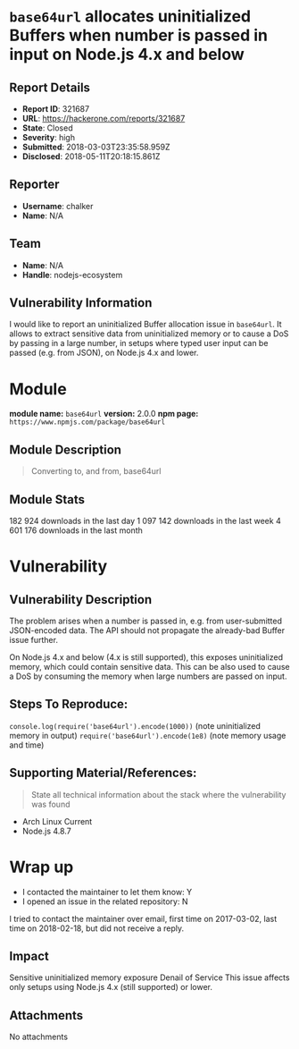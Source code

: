 # `base64url` allocates uninitialized Buffers when number is passed in input on Node.js 4.x and below

## Report Details
- **Report ID**: 321687
- **URL**: https://hackerone.com/reports/321687
- **State**: Closed
- **Severity**: high
- **Submitted**: 2018-03-03T23:35:58.959Z
- **Disclosed**: 2018-05-11T20:18:15.861Z

## Reporter
- **Username**: chalker
- **Name**: N/A

## Team
- **Name**: N/A
- **Handle**: nodejs-ecosystem

## Vulnerability Information
I would like to report an uninitialized Buffer allocation issue in `base64url`.
It allows to extract sensitive data from uninitialized memory or to cause a DoS by passing in a large number, in setups where typed user input can be passed (e.g. from JSON), on Node.js 4.x and lower.

# Module

**module name:** `base64url`
**version:** 2.0.0
**npm page:** `https://www.npmjs.com/package/base64url`

## Module Description

> Converting to, and from, base64url

## Module Stats

182 924 downloads in the last day
1 097 142 downloads in the last week
4 601 176 downloads in the last month

# Vulnerability

## Vulnerability Description

The problem arises when a number is passed in, e.g. from user-submitted JSON-encoded data.
The API should not propagate the already-bad Buffer issue further.

On Node.js 4.x and below (4.x is still supported), this exposes uninitialized memory, which could contain sensitive data. This can be also used to cause a DoS by consuming the memory when large numbers are passed on input.

## Steps To Reproduce:

`console.log(require('base64url').encode(1000))`  (note uninitialized memory in output)
`require('base64url').encode(1e8)` (note memory usage and time)

## Supporting Material/References:

> State all technical information about the stack where the vulnerability was found

- Arch Linux Current
- Node.js 4.8.7

# Wrap up

- I contacted the maintainer to let them know: Y
- I opened an issue in the related repository:  N

I tried to contact the maintainer over email, first time on 2017-03-02, last time on 2018-02-18, but did not receive a reply.

## Impact

Sensitive uninitialized memory exposure
Denail of Service
This issue affects only setups using Node.js 4.x (still supported) or lower.

## Attachments
No attachments
